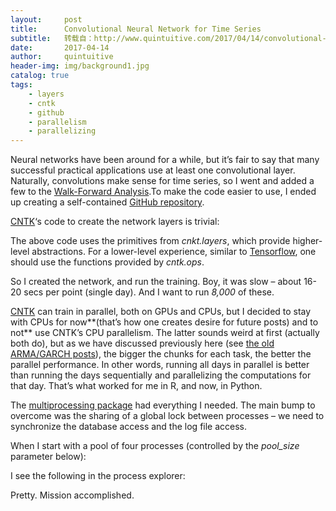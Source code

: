 ```yaml
---
layout:     post
title:      Convolutional Neural Network for Time Series
subtitle:   转载自：http://www.quintuitive.com/2017/04/14/convolutional-neural-network-time-series/
date:       2017-04-14
author:     quintuitive
header-img: img/background1.jpg
catalog: true
tags:
    - layers
    - cntk
    - github
    - parallelism
    - parallelizing
---
```




Neural networks have been around for a while, but it’s fair to say that many successful practical applications use at least one convolutional layer. Naturally, convolutions make sense for time series, so I went and added a few to the [Walk-Forward Analysis](http://www.quintuitive.com/2017/01/28/deep-learning-walk-forward-loop).To make the code easier to use, I ended up creating a self-contained [GitHub repository](https://github.com/ivannp/wfl_cntk).

[CNTK](https://www.microsoft.com/en-us/research/product/cognitive-toolkit)‘s code to create the network layers is trivial:

The above code uses the primitives from *cnkt.layers*, which provide higher-level abstractions. For a lower-level experience, similar to [Tensorflow](https://www.tensorflow.org/), one should use the functions provided by *cntk.ops*.

So I created the network, and run the training. Boy, it was slow – about 16-20 secs per point (single day). And I want to run *8,000* of these.

[CNTK](https://www.microsoft.com/en-us/research/product/cognitive-toolkit) can train in parallel, both on GPUs and CPUs, but I decided to stay with CPUs for now**(that’s how one creates desire for future posts) and to not** use CNTK’s CPU parallelism. The latter sounds weird at first (actually both do), but as we have discussed previously here (see [the old ARMA/GARCH posts](http://www.quintuitive.com/2012/11/16/parallelized-back-testing)), the bigger the chunks for each task, the better the parallel performance. In other words, running all days in parallel is better than running the days sequentially and parallelizing the computations for that day. That’s what worked for me in R, and now, in Python.

The [multiprocessing package](https://docs.python.org/3.5/library/multiprocessing.html) had everything I needed. The main bump to overcome was the sharing of a global lock between processes – we need to synchronize the database access and the log file access.

When I start with a pool of four processes (controlled by the *pool_size* parameter below):

I see the following in the process explorer:

Pretty. Mission accomplished.


